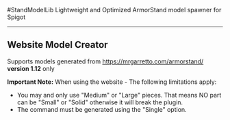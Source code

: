 #StandModelLib
Lightweight and Optimized ArmorStand model spawner for Spigot

---
## Website Model Creator
Supports models generated from https://mrgarretto.com/armorstand/ <b>version 1.12</b> only

**Important Note:** When using the website - The following limitations apply:
* You may and only use "Medium" or "Large" pieces. That means NO part can be "Small" or "Solid" otherwise it will break the plugin.
* The command must be generated using the "Single" option.
